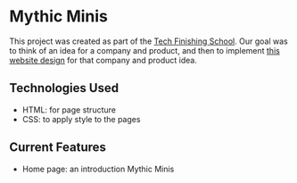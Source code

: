 # Mythic Minis

This project was created as part of the [Tech Finishing School](https://www.technativedigital.com/tech_finishing_school/). Our goal was to think of an idea for a company and product, and then to implement [this website design](https://www.figma.com/design/e1dVmC3jY27kmNUPxSYj5G/TechNative---Challenge---Company-Website?node-id=0-1&p=f) for that company and product idea.
<!-- ## Click [HERE](URL) to view a live version of the site. -->

## Technologies Used
- HTML: for page structure
- CSS: to apply style to the pages
<!-- - JavaScript: to allow users to interact with the site -->

## Current Features
- Home page: an introduction Mythic Minis 
<!-- - About page: more details about Mythic Minis as a company -->
<!-- - Products page: detailed listings and information about the products offered by Mythic Minis -->